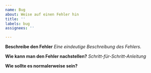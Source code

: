 ```yaml
---
name: Bug
about: Weise auf einen Fehler hin
title: ''
labels: bug
assignees: ''

---
```


**Beschreibe den Fehler**
*Eine eindeutige Beschreibung des Fehlers.*

**Wie kann man den Fehler nachstellen?**
*Schritt-für-Schritt-Anleitung* 

**Wie sollte es normalerweise sein?**
